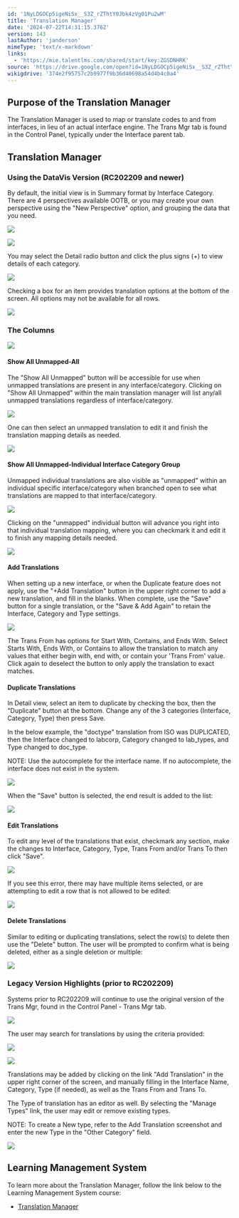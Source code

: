 ```yaml
---
id: '1NyLDGOCp5igeNiSx__S3Z_rZThtY0Jbk4zVg01Pu2wM'
title: 'Translation Manager'
date: '2024-07-22T14:31:15.376Z'
version: 143
lastAuthor: 'janderson'
mimeType: 'text/x-markdown'
links:
  - 'https://mie.talentlms.com/shared/start/key:ZGSDNHRK'
source: 'https://drive.google.com/open?id=1NyLDGOCp5igeNiSx__S3Z_rZThtY0Jbk4zVg01Pu2wM'
wikigdrive: '374e2f95757c2b9977f9b36d40698a54d4b4c0a4'
---
```

## Purpose of the Translation Manager

The Translation Manager is used to map or translate codes to and from interfaces, in lieu of an actual interface engine. The Trans Mgr tab is found in the Control Panel, typically under the Interface parent tab.

## Translation Manager

### Using the DataVis Version (RC202209 and newer)

By default, the initial view is in Summary format by Interface Category. There are 4 perspectives available OOTB, or you may create your own perspective using the "New Perspective" option, and grouping the data that you need.

![](../translation-manager.assets/e4c421fea12afe8354d65d0d7c663332.png)

![](../translation-manager.assets/e13959503837e63c7f021fec7582b635.png)

You may select the Detail radio button and click the plus signs (+) to view details of each category.

![](../translation-manager.assets/2967a824e2f0f229e8476d87016e77c9.png)

Checking a box for an item provides translation options at the bottom of the screen. All options may not be available for all rows.

![](../translation-manager.assets/258938105277aa0c5254d1a5f73e43de.png)

### The Columns

![](../translation-manager.assets/3dd2b580b2a01aea8042a663c058bd53.png)

#### Show All Unmapped-All

The "Show All Unmapped" button will be accessible for use when unmapped translations are present in any interface/category.  Clicking on "Show All Unmapped" within the main translation manager will list any/all unmapped translations regardless of interface/category.

![](../translation-manager.assets/2b31ae5a8f7baa6c8422e5c22f6504f1.png)

One can then select an unmapped translation to edit it and finish the translation mapping details as needed.

![](../translation-manager.assets/0b57a82abf4a828aa380e48c07f35436.png)

#### Show All Unmapped-Individual Interface Category Group

Unmapped individual translations are also visible as "unmapped" within an individual specific interface/category when branched open to see what translations are mapped to that interface/category.

![](../translation-manager.assets/13882997c8dd7e4a4941c1f05ece3a9a.png)

Clicking on the "unmapped" individual button will advance you right into that individual translation mapping, where you can checkmark it and edit it to finish any mapping details needed.

![](../translation-manager.assets/f6bbe262234c2f6b8ff5b83246dbd744.png)

#### Add Translations

When setting up a new interface, or when the Duplicate feature does not apply, use the "+Add Translation" button in the upper right corner to add a new translation, and fill in the blanks. When complete, use the "Save" button for a single translation, or the "Save & Add Again" to retain the Interface, Category and Type settings.

![](../translation-manager.assets/7287f109428a067dd015e0f430fbf26b.png)

The Trans From has options for Start With, Contains, and Ends With. Select Starts With, Ends With, or Contains to allow the translation to match any values that either begin with, end with, or contain your 'Trans From' value. Click again to deselect the button to only apply the translation to exact matches.

#### Duplicate Translations

In Detail view, select an item to duplicate by checking the box, then the "Duplicate" button at the bottom. Change any of the 3 categories (Interface, Category, Type) then press Save.

In the below example, the "doctype" translation from ISO was DUPLICATED, then the Interface changed to labcorp, Category changed to lab_types, and Type changed to doc_type.

NOTE: Use the autocomplete for the interface name. If no autocomplete, the interface does not exist in the system.

![](../translation-manager.assets/3acbd092d7302cb09ed659a404cfd554.png)

When the "Save" button is selected, the end result is added to the list:

![](../translation-manager.assets/49f9a5a95d854b4d76347c164e6d1ff3.png)

#### Edit Translations

To edit any level of the translations that exist, checkmark any section, make the changes to Interface, Category, Type, Trans From and/or Trans To then click "Save".

![](../translation-manager.assets/6e928e46dfdbca5cb38ae15c466c96f1.png)

If you see this error, there may have multiple items selected, or are attempting to edit a row that is not allowed to be edited:

![](../translation-manager.assets/4129a6a487cfd8c2ef5c8326d848d8ad.png)

#### Delete Translations

Similar to editing or duplicating translations, select the row(s) to delete then use the "Delete" button. The user will be prompted to confirm what is being deleted, either as a single deletion or multiple:

![](../translation-manager.assets/1739a4c5fe975f14bdbfbaeba5f2dfac.png)

### Legacy Version Highlights (prior to RC202209)

Systems prior to RC202209 will continue to use the original version of the Trans Mgr, found in the Control Panel - Trans Mgr tab.

![](../translation-manager.assets/b88abd6945d13708b782237f5a550ca4.png)

The user may search for translations by using the criteria provided:

![](../translation-manager.assets/5ac13a4f8c7f80a62f9da9a1a13aefa5.png)

![](../translation-manager.assets/53c7fbcbd4a9c49bfbc430ed59187740.png)

Translations may be added by clicking on the link "Add Translation" in the upper right corner of the screen, and manually filling in the Interface Name, Category, Type (if needed), as well as the Trans From and Trans To.

The Type of translation has an editor as well. By selecting the "Manage Types" link, the user may edit or remove existing types.

NOTE: To create a New type, refer to the Add Translation screenshot and enter the new Type in the "Other Category" field.

![](../translation-manager.assets/1be45c31dfd8a8e436ad54f8802a0a24.png)

## Learning Management System

To learn more about the Translation Manager, follow the link below to the Learning Management System course:

* [Translation Manager](https://mie.talentlms.com/shared/start/key:ZGSDNHRK)
